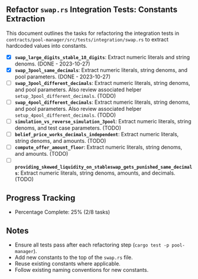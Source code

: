 ## Refactor `swap.rs` Integration Tests: Constants Extraction

This document outlines the tasks for refactoring the integration tests in `contracts/pool-manager/src/tests/integration/swap.rs` to extract hardcoded values into constants.

- [x] **`swap_large_digits_stable_18_digits`**: Extract numeric literals and string denoms. (DONE - 2023-10-27)
- [x] **`swap_3pool_same_decimals`**: Extract numeric literals, string denoms, and pool parameters. (DONE - 2023-10-27)
- [ ] **`swap_3pool_different_decimals`**: Extract numeric literals, string denoms, and pool parameters. Also review associated helper `setup_3pool_different_decimals`. (TODO)
- [ ] **`swap_4pool_different_decimals`**: Extract numeric literals, string denoms, and pool parameters. Also review associated helper `setup_4pool_different_decimals`. (TODO)
- [ ] **`simulation_vs_reverse_simulation_3pool`**: Extract numeric literals, string denoms, and test case parameters. (TODO)
- [ ] **`belief_price_works_decimals_independent`**: Extract numeric literals, string denoms, and amounts. (TODO)
- [ ] **`compute_offer_amount_floor`**: Extract numeric literals, string denoms, and amounts. (TODO)
- [ ] **`providing_skewed_liquidity_on_stableswap_gets_punished_same_decimals`**: Extract numeric literals, string denoms, amounts, and decimals. (TODO)

## Progress Tracking
- Percentage Complete: 25% (2/8 tasks)

## Notes
- Ensure all tests pass after each refactoring step (`cargo test -p pool-manager`).
- Add new constants to the top of the `swap.rs` file.
- Reuse existing constants where applicable.
- Follow existing naming conventions for new constants. 
